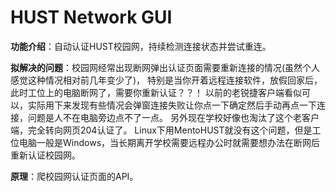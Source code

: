# HUST Network GUI

**功能介绍**：自动认证HUST校园网，持续检测连接状态并尝试重连。

**拟解决的问题**：校园网经常出现断网弹出认证页面需要重新连接的情况(虽然个人感觉这种情况相对前几年变少了)，
特别是当你开着远程连接软件，放假回家后，此时工位上的电脑断网了，需要你重新认证？？！
以前的老锐捷客户端看似可以，实际用下来发现有些情况会弹窗连接失败让你点一下确定然后手动再点一下连接，问题是人不在电脑旁边点不了一点。 另外现在学校好像也淘汰了这个老客户端，完全转向网页204认证了。
Linux下用MentoHUST就没有这个问题，但是工位电脑一般是Windows，当长期离开学校需要远程办公时就需要想办法在断网后重新认证校园网。

**原理**：爬校园网认证页面的API。
